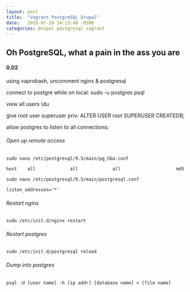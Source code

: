 ```yaml
---
layout: post
title:  "Vagrant PostgreSQL Drupal"
date:   2016-07-29 14:13:48 -0500
categories: Drupal postgresql vagrant
---
```

## Oh PostgreSQL, what a pain in the ass you are
#### 0.02

using vaprobash, uncomment nginx & postgresql

connect to postgre while on local: sudo -u postgres psql

view all users \du

give root user superuser priv: ALTER USER root SUPERUSER CREATEDB;

allow postgres to listen to all connections: 

###### Open up remote access

    sudo nano /etc/postgresql/9.5/main/pg_hba.conf

    host    all             all             all                     md5

    sudo nano /etc/postgresql/9.5/main/postgresql.conf

    listen_addresses='*'

###### Restart nginx

    sudo /etc/init.d/nginx restart

###### Restart postgres

    sudo /etc/init.d/postgresql reload

###### Dump into postgres

    psql -U [user name] -h [ip addr] [database name] < [file name]